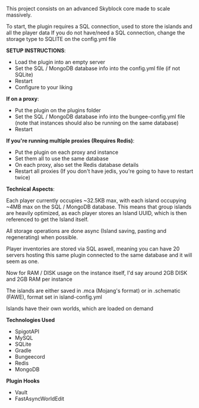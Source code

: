 This project consists on an advanced Skyblock core made to scale massively.

To start, the plugin requires a SQL connection, used to store the islands and all the player data
If you do not have/need a SQL connection, change the storage type to SQLITE on the config.yml file


**SETUP INSTRUCTIONS**:
- Load the plugin into an empty server
- Set the SQL / MongoDB database info into the config.yml file (if not SQLite)
- Restart
- Configure to your liking

**If on a proxy**:
- Put the plugin on the plugins folder
- Set the SQL / MongoDB database info into the bungee-config.yml file (note that instances should also be running on the same database)
- Restart

**If you're running multiple proxies (Requires Redis)**:
- Put the plugin on each proxy and instance
- Set them all to use the same database
- On each proxy, also set the Redis database details
- Restart all proxies (If you don't have jedis, you're going to have to restart twice)


**Technical Aspects**:

Each player currently occupies ~32.5KB max, with each island occupying ~4MB max on the SQL / MongoDB database.
This means that group islands are heavily optimized, as each player stores an Island UUID, which is then referenced to get the Island itself.

All storage operations are done async (Island saving, pasting and regenerating) when possible.

Player inventories are stored via SQL aswell, meaning you can have 20 servers hosting this same plugin connected to the same database and it will seem as one.

Now for RAM / DISK usage on the instance itself, I'd say around 2GB DISK and 2GB RAM per instance

The islands are either saved in .mca (Mojang's format) or in .schematic (FAWE), format set in island-config.yml 

Islands have their own worlds, which are loaded on demand

**Technologies Used**
- SpigotAPI
- MySQL
- SQLite
- Gradle
- Bungeecord
- Redis
- MongoDB

**Plugin Hooks**
- Vault
- FastAsyncWorldEdit
